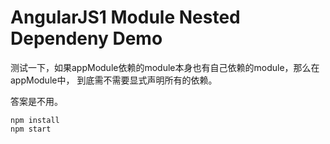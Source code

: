 AngularJS1 Module Nested Dependeny Demo
=======================================

测试一下，如果appModule依赖的module本身也有自己依赖的module，那么在appModule中，
到底需不需要显式声明所有的依赖。

答案是不用。

```
npm install
npm start
```
